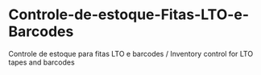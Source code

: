 # Controle-de-estoque-Fitas-LTO-e-Barcodes
Controle de estoque para fitas LTO e barcodes / Inventory control for LTO tapes and barcodes
